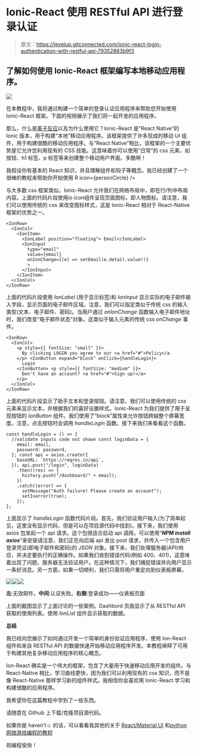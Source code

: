 # Ionic-React 使用 RESTful API 进行登录认证

> 原文：<https://levelup.gitconnected.com/ionic-react-login-authentication-with-restful-api-79352883b9f3>

## 了解如何使用 Ionic-React 框架编写本地移动应用程序。

![](img/272dba1a8771ba1c4ed8eb431559ef72.png)

在本教程中，我将通过构建一个简单的登录认证应用程序来帮助您开始使用 Ionic-React 框架。下面的视频展示了我们将一起开发的应用程序。

那么，什么是[离子反应](https://ionicframework.com/docs/react)以及为什么使用它？Ionic-React 是“React Native”的 Ionic 版本，用于构建“本地”移动应用程序。该框架提供了许多现成的移动 UI 组件，用于构建很酷的移动应用程序。与“React Native”相比，该框架的一个主要优势是它允许您利用现有的 CSS 技能。这意味着你可以使用“日常”的 css 元素，如按钮、h1 标签、p 标签等来创建整个移动用户界面。多酷啊！

我假设你有基本的 React 知识，并且理解组件和钩子等概念。我已经创建了一个很棒的教程来帮助你开始使用 R icon={personCircle}
/>
</IonCol>
</IonRow>

与大多数 css 框架类似，Ionic-React 允许我们在网格布局中，即在行/列中布局内容。上面的代码片段使用*io icon*组件呈现页面图标，即人物图标。请注意，我们可以使用传统的 css 来改变图标样式，这是 Ionic-React 相对于 React-Native 框架的优势之一。

```
<IonRow>
  <IonCol>
    <IonItem>
      <IonLabel position="floating"> Email</IonLabel>
      <IonInput
        type="email"
        value={email}
        onIonChange={(e) => setEmail(e.detail.value!)}
        >
      </IonInput>
    </IonItem>
  </IonCol>
</IonRow>
```

上面的代码片段使用 *IonLabel* (用于显示标签)和 *IonInput* 显示实际的电子邮件输入字段，显示页面的电子邮件区域。注意，我们可以指定类似于传统 css 的输入类型(文本、电子邮件、密码)。当用户通过 *onIonChange* 函数输入电子邮件地址时，我们改变“电子邮件状态”对象。这类似于输入元素的传统 css *onChange* 事件。

```
<IonRow>
  <IonCol>
    <p style={{ fontSize: "small" }}>
      By clicking LOGIN you agree to our <a href="#">Policy</a
    </p> <IonButton expand="block" onClick={handleLogin}>
      Login
    </IonButton> <p style={{ fontSize: "medium" }}>
      Don't have an account? <a href="#">Sign up!</a>
    </p>
  </IonCol>
</IonRow>
```

上面的代码片段显示了助手文本和登录按钮。请注意，我们可以使用传统的 css 元素来显示文本，并根据我们的喜好设置样式。Ionic-React 为我们提供了用于呈现按钮的 *IonButton* 组件。我们使用了“block”属性来允许按钮跨越整个屏幕宽度。注意，点击按钮时会调用 *handleLogin* 函数。接下来我们来看看这个函数。

```
const handleLogin = () => {
  //validate inputs code not shown const loginData = {
    email: email,
    password: password,
  }; const api = axios.create({
    baseURL: `https://reqres.in/api`,
  }); api.post("/login", loginData)
    .then((res) => {
      history.push("/dashboard/" + email);
    })
    .catch((error) => {
      setMessage("Auth failure! Please create an account");
      setIserror(true);
    });
};
```

上面显示了 *handleLogin* 函数代码片段。首先，我们验证用户输入(为了简单起见，这里没有显示代码，但是可以在项目源代码中找到)。接下来，我们使用 axios 包发起一个 api 请求。这个包很适合启动 api 调用，可以使用“***NPM install axios***”来安装请注意，我们正在向后端 api 发出 post 请求，并传入一个包含用户登录凭证(即电子邮件和密码)的 *JSON* 对象。接下来，我们处理服务器(API)响应，并决定要执行的正确操作。如果我们收到错误代码(例如 400、401)，这意味着出现了问题，服务器无法验证用户。在这种情况下，我们捕捉错误并向用户显示一条好消息。另一方面，如果一切顺利，我们只需将用户重定向到仪表板屏幕。

![](img/a8fc23db9aad20f64c2dc378ff2e3660.png)![](img/6d54c5dc135f6228fb9bc48eb358fc63.png)![](img/85df335399c28606cfc3c4de2712da5c.png)

**左**:无效邮件。**中间**:认证失败。**右侧**:登录成功——仪表板页面

上面的截图显示了上面讨论的一些案例。Dashbord 页面显示了从 RESTful API 获取的使用列表。使用 *IonList* 组件显示获取的数据。

**总结**

我已经向您展示了如何通过开发一个简单的身份验证应用程序，使用 Ion-React 组件和来自 RESTful API 的数据快速开始移动应用程序开发。本教程阐释了可用于构建其他复杂移动应用程序的核心概念。

Ion-React 确实是一个伟大的框架，包含了大量用于快速移动应用开发的组件。与 React-Native 相比，学习曲线更快，因为我们可以利用现有的 css 知识，而不是像 React-Native 那样学习新的组件样式。我相信你会喜欢用 Ionic-React 学习和构建很酷的应用程序。

我希望你在这篇教程中学到了一些东西。

请随意在 Github 上下载/克隆项目源代码。

如果你是 haven't☺️ 的话，可以看看我其他的关于 [React/Material UI](/react-material-table-crud-operations-with-restful-api-data-ca1af738d3c5?source=friends_link&sk=971af34c01f09c724d94a9de67c8e70b) 和[python 网络游戏编程的教程](/program-your-first-multiple-user-network-game-in-python-9f4cc3650de2?source=friends_link&sk=312059e7967875fdbf4c7b67520bbdc9)

祝编程愉快！
